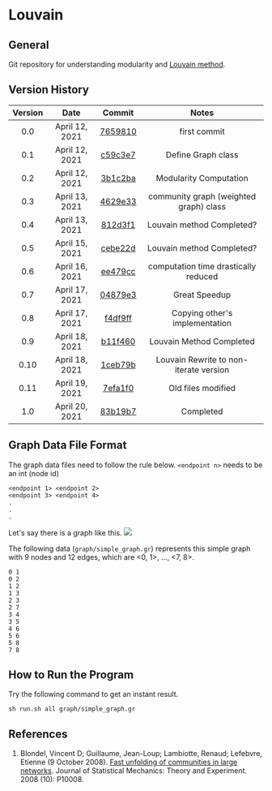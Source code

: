 # Louvain
## General
Git repository for understanding modularity and [Louvain method](https://iopscience.iop.org/article/10.1088/1742-5468/2008/10/P10008/meta).

## Version History
| Version | Date  | Commit | Notes |
| :-----: | :-: | :-: | :-: |
| 0.0 | April 12, 2021 | [7659810](https://github.com/TeraokaKanekoLab/Louvain/commit/7659810596ec8fe5948b348248d064a4819eda45) | first commit |
| 0.1 | April 12, 2021 | [c59c3e7](https://github.com/TeraokaKanekoLab/Louvain/commit/c59c3e7970defa79c3a035842f22f6f6da8ec7e0) | Define Graph class |
| 0.2 | April 12, 2021 | [3b1c2ba](https://github.com/TeraokaKanekoLab/Louvain/commit/3b1c2baafef4cdbb1f4f6123dea035d472898e85) | Modularity Computation |
| 0.3 | April 13, 2021 | [4629e33](https://github.com/TeraokaKanekoLab/Louvain/commit/4629e3320bfe7ae768b0f3f61116ee307c5943b7) | community graph (weighted graph) class |
| 0.4 | April 13, 2021 | [812d3f1](https://github.com/TeraokaKanekoLab/Louvain/commit/812d3f1f0c908d5c9fc5686db1f83a6117f41a69) | Louvain method Completed? |
| 0.5 | April 15, 2021 | [cebe22d](https://github.com/TeraokaKanekoLab/Louvain/commit/cebe22dbe515b2ce28a9142a0d6dd41f1221fc97) | Louvain method Completed? |
| 0.6 | April 16, 2021 | [ee479cc](https://github.com/TeraokaKanekoLab/Louvain/commit/ee479cc5f1aba0528401c5517992b2f1e59fd3ff) | computation time drastically reduced |
| 0.7 | April 17, 2021 | [04879e3](https://github.com/TeraokaKanekoLab/Louvain/commit/04879e3cde5988c97afab50e5fe457e4b38c56ce) | Great Speedup |
| 0.8 | April 17, 2021 | [f4df9ff](https://github.com/TeraokaKanekoLab/Louvain/commit/f4df9ff5735e90f6b6a69a85916a6ff2b22a7beb) | Copying other's implementation |
| 0.9 | April 18, 2021 | [b11f460](https://github.com/TeraokaKanekoLab/Louvain/commit/b11f4608b5cecd1ae36400711caa6de872d5ef5a) | Louvain Method Completed |
| 0.10 | April 18, 2021 | [1ceb79b](https://github.com/TeraokaKanekoLab/Louvain/commit/1ceb79bc6a6b624395f5f478780ec06e7da43296) | Louvain Rewrite to non-iterate version |
| 0.11 | April 19, 2021 | [7efa1f0](https://github.com/TeraokaKanekoLab/Louvain/commit/7efa1f02950d64a81fdd5ab7c3c0cc00355b1a38) | Old files modified |
| 1.0 | April 20, 2021 | [83b19b7](https://github.com/TeraokaKanekoLab/Louvain/commit/83b19b7a08e55694de31ca7ec67488dc90ce4525) | Completed |

## Graph Data File Format
The graph data files need to follow the rule below. `<endpoint n>` needs to be an int (node id)

```
<endpoint 1> <endpoint 2>
<endpoint 3> <endpoint 4>
.
.
.
```

Let's say there is a graph like this.
![](https://i.ibb.co/g6F8pfv/images-dragged.jpg)

The following data (`graph/simple_graph.gr`) represents this simple graph with 9 nodes and 12 edges, which are <0, 1>, ..., <7, 8>.

```
0 1
0 2
1 2
1 3
2 3
2 7
3 4
3 5
4 6
5 6
5 8
7 8
```

## How to Run the Program
Try the following command to get an instant result.

```
sh run.sh all graph/simple_graph.gr
```

## References
1. Blondel, Vincent D; Guillaume, Jean-Loup; Lambiotte, Renaud; Lefebvre, Etienne (9 October 2008). [Fast unfolding of communities in large networks](https://iopscience.iop.org/article/10.1088/1742-5468/2008/10/P10008/meta). Journal of Statistical Mechanics: Theory and Experiment. 2008 (10): P10008.

